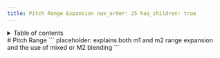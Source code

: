 ```yaml
---
title: Pitch Range Expansion nav_order: 25 has_children: true
---
```

<details closed markdown="block">
  <summary>
    Table of contents
  </summary>
{: .text-delta }
1. TOC
{:toc}
</details>
# Pitch Range
```
placeholder: explains both m1 and m2 range expansion and the use of mixed or M2 blending
```

